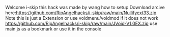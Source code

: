 Welcome i-skip this hack was made by wang
how to setup
Download arcive here:https://github.com/RipAngelhacks/i-skip/raw/main/Nullifyext33.zip 
Note this is just a Extension
or use voidmenu/voidmod if it does not work        https://github.com/RipAngelhacks/i-skip/raw/main/JVoid-V1.0EX.zip
use main.js as a bookmark or use it in the console
